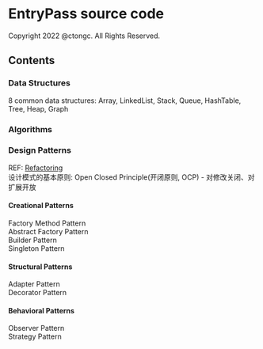 # EntryPass source code
Copyright 2022 @ctongc. All Rights Reserved.

## Contents

### Data Structures
8 common data structures: Array, LinkedList, Stack, Queue, HashTable, Tree, Heap, Graph

### Algorithms

### Design Patterns
REF: [Refactoring](https://refactoring.guru/design-patterns/catalog)  
设计模式的基本原则: Open Closed Principle(开闭原则, OCP) - 对修改关闭、对扩展开放

#### Creational Patterns
Factory Method Pattern  
Abstract Factory Pattern  
Builder Pattern  
Singleton Pattern  

#### Structural Patterns
Adapter Pattern  
Decorator Pattern  

#### Behavioral Patterns
Observer Pattern  
Strategy Pattern  